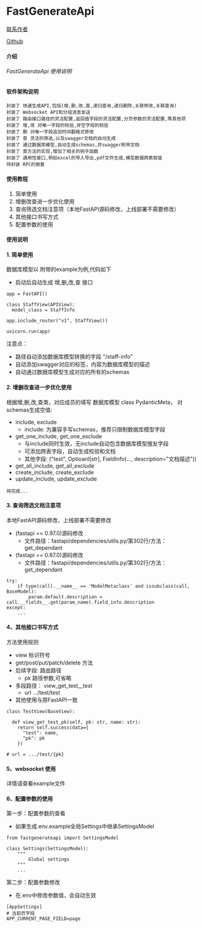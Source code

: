 
# FastGenerateApi

[联系作者](https://github.com/ShiLiangAPI)

[Github](https://github.com/ShiLiangAPI)

#### 介绍

###### FastGenerateApi 使用说明


#### 软件架构说明

```
封装了 快速生成API,包括(增,删,改,查,递归查询,递归删除,关联修改,关联查询)
封装了 Websocket API和分组消息发送
封装了 路由接口路径的灵活配置,返回值字段的灵活配置,分页参数的灵活配置,等其他项
封装了 增,改 对唯一字段的校验,非空字段的校验
封装了 删 对唯一字段追加时间戳格式修改
封装了 查 灵活的筛选,以及swagger文档的自动生成
封装了 通过数据库模型,自动生成schemas,并swagger附带文档
封装了 类方法的实现,增加了相关的钩子函数
封装了 通用性接口,例如excel的导入导出,pdf文件生成,模型数据跨表取值
待封装 RPC的嵌套
```

#### 使用教程

1.  简单使用
2.  增删改查进一步优化使用
3.  查询筛选文档注意项（本地FastAPI源码修改，上线部署不需要修改）
4.  其他接口书写方式
5.  配置参数的使用

#### 使用说明

#### 1. 简单使用

数据库模型以 附带的example为例,代码如下
- 启动后自动生成 增,删,改,查 接口
```
app = FastAPI()

class StaffView(APIView):
  model_class = StaffInfo

app.include_router("v1", StaffView())

uvicorn.run(app)
```
注意点：
- 路径自动添加数据库模型转换的字段 "/staff-info"
- 自动添加swagger对应的标签，内容为数据库模型的描述
- 自动通过数据库模型生成对应的所有的schemas

#### 2. 增删改查进一步优化使用
根据增,删,改,查类，对应成员的填写
数据库模型 class PydanticMeta， 对schemas生成空值:
- include, exclude
  - include: 为兼容手写schemas，推荐只限制数据库模型字段
- get_one_include, get_one_exclude
  - 与include同时生效，无include自动包含数据库模型搜友字段
  - 可添加跨表字段，自动生成校验和文档
  - 其他字段: ("test", Optioanl[str], FieldInfo(..., description="文档描述"))
- get_all_include, get_all_exclude
- create_include, create_exclude
- update_include, update_exclude

```
待完成...
```

#### 3. 查询筛选文档注意项
本地FastAPI源码修改，上线部署不需要修改
- (fastapi == 0.97.0)源码修改
    - 文件路径：fastapi/dependencies/utils.py/第302行/方法：get_dependant
- (fastapi == 0.87.0)源码修改
    - 文件路径：fastapi/dependencies/utils.py/第302行/方法：get_dependant
```
try:
	if type(call).__name__ == 'ModelMetaclass' and issubclass(call, BaseModel):
	    param.default.description = call.__fields__.get(param_name).field_info.description  
except:
    ...
```

#### 4、其他接口书写方式
方法使用规则
- view 标识符号
- get/post/put/patch/delete 方法
- 后续字段: 路由路径
    - pk 路径参数,可省略
- 多段路径： view_get_test__test
    - url .../test/test
- 其他使用与原FastAPI一致
```
class TestView(BaseView):

  def view_get_test_pk(self, pk: str, name: str):
    return self.success(data={
      "test": name,
      "pk": pk
    })

# url = .../test/{pk}
```

#### 5、websocket 使用
详情请查看example文件

#### 6、配置参数的使用
第一步：配置参数的查看
- 如果生成.env.example全局Settings中继承SettingsModel
```
from fastgenerateapi import SettingsModel

class Settings(SettingsModel):
    """
        Global settings
    """
    ...
```
第二步：配置参数修改
- 在.env中修改参数值，会自动生效
```
[AppSettings]
# 当前页字段
APP_CURRENT_PAGE_FIELD=page
```
























